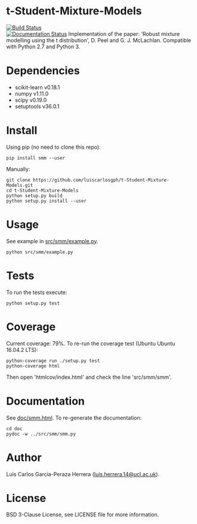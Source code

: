 # t-Student-Mixture-Models
[![Build Status](https://travis-ci.org/luiscarlosgph/t-Student-Mixture-Models.svg?branch=master)](https://travis-ci.org/luiscarlosgph/t-Student-Mixture-Models)  
[![Documentation Status](https://readthedocs.org/projects/t-student-mixture-models/badge/?version=latest)](http://t-student-mixture-models.readthedocs.io/en/latest/?badge=latest)
Implementation of the paper: 'Robust mixture modelling using the t distribution', D. Peel and G. J. McLachlan.
Compatible with Python 2.7 and Python 3.

# Dependencies
* scikit-learn v0.18.1
* numpy v1.11.0
* scipy v0.19.0
* setuptools v36.0.1

# Install
Using pip (no need to clone this repo):
```
pip install smm --user
```
Manually:
```
git clone https://github.com/luiscarlosgph/t-Student-Mixture-Models.git
cd t-Student-Mixture-Models
python setup.py build
python setup.py install --user
```

# Usage
See example in [src/smm/example.py](src/smm/example.py). 
```
python src/smm/example.py
```

# Tests
To run the tests execute:
```
python setup.py test
```

# Coverage
Current coverage: 79%.
To re-run the coverage test (Ubuntu Ubuntu 16.04.2 LTS):
```
python-coverage run ./setup.py test
python-coverage html
```
Then open 'htmlcov/index.html' and check the line 'src/smm/smm'.

# Documentation
See [doc/smm.html](doc/smm.html).
To re-generate the documentation:
```
cd doc
pydoc -w ../src/smm/smm.py
```

# Author
Luis Carlos Garcia-Peraza Herrera (luis.herrera.14@ucl.ac.uk).

# License
BSD 3-Clause License, see LICENSE file for more information.
